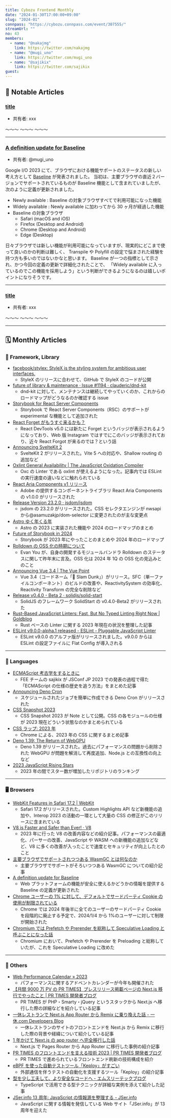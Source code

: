 ```yaml
---
title: Cybozu Frontend Monthly
date: "2024-01-30T17:00:00+09:00"
slug: "2024-01"
connpass: "https://cybozu.connpass.com/event/307555/"
streamUrl: ""
no: 43
members:
  - name: "@nakajmg"
    link: https://twitter.com/nakajmg
  - name: "@mugi_uno"
    link: https://twitter.com/mugi_uno
  - name: "@sajikix"
    link: https://twitter.com/sajikix
guest:
---
```


## 👀 Notable Articles

### [title](https://example.com/)

- 共有者: xxx

〜〜〜
〜〜〜
〜〜〜

---

### [A definition update for Baseline](https://web.dev/blog/baseline-definition-update?hl=ja)

- 共有者: @mugi_uno

Google I/O 2023 にて、ブラウザにおける機能サポートのステータスの新しい考え方として [Baseline](https://web.dev/blog/introducing-baseline?hl=ja) が発表されました。
当初は、主要ブラウザの直近２バージョンでサポートされているものが Baseline 機能として含まれていましたが、次のように定義が更新されました。

- Newly available : Baseline の対象ブラウザすべてで利用可能になった機能
- Widely available : Newly available に加わってから 30 ヶ月が経過した機能
- Baseline の対象ブラウザ
  - Safari (macOS and iOS)
  - Firefox (Desktop and Android)
  - Chrome (Desktop and Android)
  - Edge (Desktop)

日々ブラウザでは新しい機能が利用可能になっていますが、現実的にどこまで使って良いのかの判断は難しく、
Transpile や Polyfill の設定で悩まされた経験を持つ方も多いのではないかなと思います。
Baseline が一つの指標として示され、かつ今回の定義の更新で詳細化されたことで、
「Widely available に入っているのでこの機能を採用しよう」という判断ができるようになるのは嬉しいポイントになりそうです。

---

### [title](https://example.com/)

- 共有者: xxx

〜〜〜
〜〜〜
〜〜〜

---

## 🗓 Monthly Articles

### 📖 Framework, Library

- [facebook/stylex: StyleX is the styling system for ambitious user interfaces.](https://github.com/facebook/stylex)
  - StyleX のリリースに合わせて、GitHub で StyleX のコードが公開
- [future of library & maintenance · Issue #1194 · clauderic/dnd-kit](https://github.com/clauderic/dnd-kit/issues/1194)
  - dnd-kit に対して、メンテナンスは継続してやっていくのか、これからのロードマップがどうなるのか確認する issue
- [Storybook for React Server Components](https://storybook.js.org/blog/storybook-react-server-components/)
  - Storybook で React Server Components（RSC）のサポートが experimental な機能として追加された
- [React Forget がもうすぐ来るかも？](https://twitter.com/sebastienlorber/status/1734607171030303186)
  - React DevTools v5.0 には新たに Forget というバッジが表示されるようになっており、Web 版 Instagram ではすでにこのバッジが表示されており、近々 React Forgot が来るのでは？という話
- [Announcing SvelteKit 2](https://svelte.dev/blog/sveltekit-2)
  - SvelteKit 2 がリリースされた。Vite 5 への対応や、Shallow routing の追加など
- [Oxlint General Availability | The JavaScript Oxidation Compiler](https://oxc-project.github.io/blog/2023-12-12-announcing-oxlint.html)
  - Oxc の Linter である oxlint が使えるようになった。記事内では ESLint の実行速度の違いなどに触れられている
- [React Aria Components v1 リリース](https://react-spectrum.adobe.com/releases/2023-12-20.html)
  - Adobe の提供するコンポーネントライブラリ React Aria Components の v1.0.0 がリリースされた
- [Release Version 23.2.0 · jsdom/jsdom](https://github.com/jsdom/jsdom/releases/tag/23.2.0)
  - jsdom の 23.2.0 がリリースされた。CSS セレクタエンジンが nwsapi から@asamuzakjp/dom-selector に変更されたのが主な変更点
- [Astro ゆく年くる年](https://zenn.dev/morinokami/articles/astro-2023-2024)
  - Astro の 2023 に実装された機能や 2024 のロードマップのまとめ
- [Future of Storybook in 2024](https://storybook.js.org/blog/future-of-storybook-2024/)
  - Storybook が 2023 年にやったことのまとめや 2024 年のロードマップ
- [Rolldown の OSS 化の時期について](https://twitter.com/youyuxi/status/1741065178597536191)
  - Evan You が、自身の開発するモジュールバンドラ Rolldown のステータスに関して昨年末に言及。OSS 化は 2024 年 1Q の OSS 化の見込みとのこと
- [Announcing Vue 3.4 | The Vue Point](https://blog.vuejs.org/posts/vue-3-4)
  - Vue 3.4（コードネーム「🏀 Slam Dunk」）がリリース。SFC（単一ファイルコンポーネント）のビルドの改善や、ReactivitySystem の効率化、Reactivity Transform の完全な削除など
- [Release v0.4.0 - Beta 2 · solidjs/solid-start](https://github.com/solidjs/solid-start/releases/tag/v0.4.0)
  - SolidJS のフレームワーク SolidStart の v0.4.0-Beta2 がリリースされた
- [Rust-Based JavaScript Linters: Fast, But No Typed Linting Right Now | Goldblog](https://www.joshuakgoldberg.com/blog/rust-based-javascript-linters-fast-but-no-typed-linting-right-now/?s=t)
  - Rust ベースの Linter に関する 2023 年現在の状況を整理した記事
- [ESLint v9.0.0-alpha.1 released - ESLint - Pluggable JavaScript Linter](https://eslint.org/blog/2024/01/eslint-v9.0.0-alpha.1-released/)
  - ESLint v9.0.0 のアルファ版がリリースされました。v9.0.0 からは ESLint の設定ファイルに Flat Config が導入される

---

### 💬 Languages

- [ECMAScript 考古学をするときに](https://zenn.dev/cybozu_frontend/articles/ecmascript-archeology)
  - FEE チームの sajikix が JSConf JP 2023 での発表の過程で得た「ECMAScript の仕様の歴史を追う方法」をまとめた記事
- [Announcing Deno Cron](https://deno.com/blog/cron)
  - スケジュールされたジョブを簡単に作成できる Deno Cron がリリースされた
- [CSS Snapshot 2023](https://www.w3.org/TR/2023/NOTE-css-2023-20231207/)
  - CSS Snapshot 2023 が Note として公開。CSS の各モジュールの仕様が 2023 現在どういう状態なのかまとめられている
- [CSS ラップ: 2023 年](https://developer.chrome.com/blog/css-wrapped-2023?hl=ja)
  - Chrome による、2023 年の CSS に関するまとめ記事
- [Deno 1.39: The Return of WebGPU](https://deno.com/blog/v1.39)
  - Deno 1.39 がリリースされた。過去にパフォーマンスの問題から削除された WebGPU が問題を解消して再度追加、Node.js との互換性の向上など
- [2023 JavaScript Rising Stars](https://risingstars.js.org/2023/en)
  - 2023 年の間でスター数が増加したリポジトリのランキング

---

### 🖥 Browsers

- [WebKit Features in Safari 17.2 | WebKit](https://webkit.org/blog/14787/webkit-features-in-safari-17-2/)
  - Safari 17.2 がリリースされた。Custom Highlights API など新機能の追加や、Interop 2023 の活動の一環として大量の CSS の修正がこのリリースに含まれている
- [V8 is Faster and Safer than Ever! · V8](https://v8.dev/blog/holiday-season-2023)
  - 2023 年に行った V8 の改善内容などの紹介記事。パフォーマンスの最適化、パーサーの改善、JavaScript や WASM への新機能の追加などなど、V8 に多くの改善が入ったことで速度とセキュリティが向上したとのこと
- [主要ブラウザでサポートされつつある WasmGC とは何なのか](https://zenn.dev/cybozu_frontend/articles/20231214_wasmgc)
  - 主要ブラウザでサポートがそろいつつある WasmGC についての紹介記事
- [A definition update for Baseline](https://web.dev/blog/baseline-definition-update?hl=ja)
  - Web プラットフォームの機能が安全に使えるかどうかの情報を提供する Baseline の定義が更新された
- [Chrome ユーザーの 1% に対して、デフォルトでサードパーティ Cookie の使用が制限されている](https://developers.google.com/privacy-sandbox/blog/cookie-countdown-2024jan?hl=ja)
  - Chrome では 2024 年後半に全てのユーザーのサードパーティ Cookie を段階的に廃止する予定で、2024/1/4 から 1%のユーザーに対して制限が開始された
- [Chromium では Prefetch や Prerender を総称して Speculative Loading と呼ぶことになった話](https://nhiroki.jp/2024/01/07/speculative-loading)
  - Chromium において、Prefetch や Prerender を Preloading と総称していたが、これを Speculative Loading に改めた

---

### 🦆 Others

- [Web Performance Calendar » 2023](https://calendar.perfplanet.com/2023/)
  - パフォーマンスに関するアドベントカレンダーが今年も開催された
- [【月間 9000 万 PV の PR TIMES】プレスリリース掲載ページの Next.js 移行でやったこと | PR TIMES 開発者ブログ](https://developers.prtimes.jp/2023/12/13/replace-press-release-page-with-nextjs/)
  - PR TIMES が PHP・Smarty・jQuery というスタックから Next.js へ移行した際の詳細などを紹介している記事
- [一休レストランで Next.js App Router から Remix に乗り換えた話 - 一休.com Developers Blog](https://user-first.ikyu.co.jp/entry/2023/12/15/093427)
  - 一休レストランのサイトのフロントエンドを Next.js から Remix に移行した際の背景や経緯について紹介している記事
- [1 年かけて Next.js の app router へ完全移行した話](https://zenn.dev/urotea/articles/3fbaa77d77b788)
  - Next.js で Pages Router から App Router に移行した事例の紹介記事
- [PR TIMES のフロントエンドを支える技術 2023 | PR TIMES 開発者ブログ](https://developers.prtimes.jp/2023/12/28/prtimes-frontend-stack-2023/)
  - PR TIMES で進められているフロントエンド刷新の技術構成を紹介
- [eBPF を使った自動テストツール「Keploy」がすごい](https://zenn.dev/jambowrd/articles/3ee00f61c0b827)
  - 外部通信を伴うテストの自動化を支援するツール「Keploy」の紹介記事
- [型を少し工夫して、より安全なコードへ - エムスリーテックブログ](https://www.m3tech.blog/entry/2024/01/16/094541)
  - TypeScript で活用できる型テクニックが詳細な実例を添えて紹介した記事
- [JSer.info 13 周年: JavaScript の情報源を整理する - JSer.info](https://jser.info/2024/01/16/jser-13th/)
  - JavaScript に関する情報を発信している Web サイト「JSer.info」が 13 周年を迎えた
